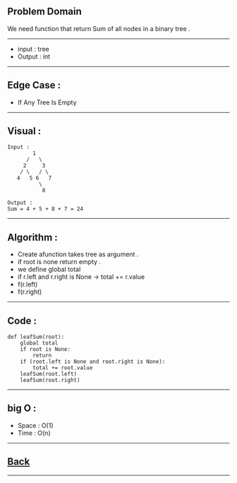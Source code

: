 ## Problem Domain
We need function that return Sum of all nodes in a binary tree .

---
- input : tree
- Output : int

---
## Edge Case :
- If Any Tree Is Empty

---
## Visual :
```
Input : 
        1
      /   \
     2     3
    / \   / \
   4   5 6   7
          \
           8

```

```
Output :
Sum = 4 + 5 + 8 + 7 = 24            
```

---
## Algorithm : 
- Create afunction takes tree as argument .
- if root is none return empty .
- we define global total
- if r.left and r.right is None -> total += r.value
- f(r.left)
- f(r.right)

---
## Code :
```
def leafSum(root):
    global total
    if root is None:
        return
    if (root.left is None and root.right is None):
        total += root.value
    leafSum(root.left)
    leafSum(root.right)
```

---
## big O : 
- Space : O(1)
- Time : O(n)

---
## [Back](./README.md)

---
